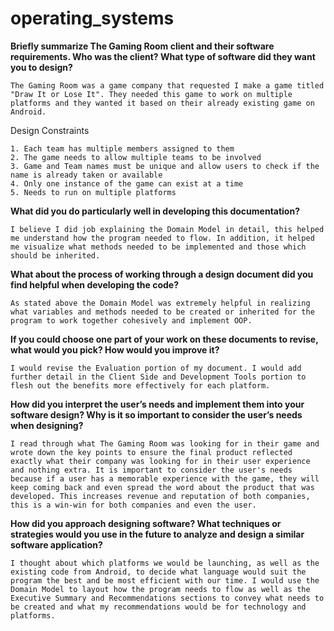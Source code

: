 # operating_systems

**Briefly summarize The Gaming Room client and their software requirements. Who was the client? What type of software did they want you to design?**


    The Gaming Room was a game company that requested I make a game titled "Draw It or Lose It". They needed this game to work on multiple platforms and they wanted it based on their already existing game on Android. 

Design Constraints

    1. Each team has multiple members assigned to them
    2. The game needs to allow multiple teams to be involved
    3. Game and Team names must be unique and allow users to check if the name is already taken or available
    4. Only one instance of the game can exist at a time
    5. Needs to run on multiple platforms

**What did you do particularly well in developing this documentation?**
    
    I believe I did job explaining the Domain Model in detail, this helped me understand how the program needed to flow. In addition, it helped me visualize what methods needed to be implemented and those which should be inherited. 

**What about the process of working through a design document did you find helpful when developing the code?**

    As stated above the Domain Model was extremely helpful in realizing what variables and methods needed to be created or inherited for the program to work together cohesively and implement OOP.

**If you could choose one part of your work on these documents to revise, what would you pick? How would you improve it?**

    I would revise the Evaluation portion of my document. I would add further detail in the Client Side and Development Tools portion to flesh out the benefits more effectively for each platform.

**How did you interpret the user’s needs and implement them into your software design? Why is it so important to consider the user’s needs when designing?**

    I read through what The Gaming Room was looking for in their game and wrote down the key points to ensure the final product reflected exactly what their company was looking for in their user experience and nothing extra. It is important to consider the user's needs because if a user has a memorable experience with the game, they will keep coming back and even spread the word about the product that was developed. This increases revenue and reputation of both companies, this is a win-win for both companies and even the user.


**How did you approach designing software? What techniques or strategies would you use in the future to analyze and design a similar software application?**
    
    I thought about which platforms we would be launching, as well as the existing code from Android, to decide what language would suit the program the best and be most efficient with our time. I would use the Domain Model to layout how the program needs to flow as well as the Executive Summary and Recommendations sections to convey what needs to be created and what my recommendations would be for technology and platforms. 
